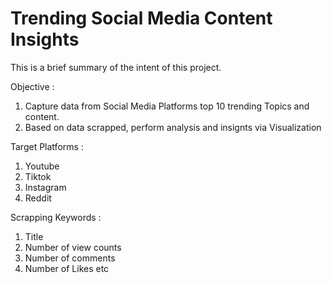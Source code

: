 
# Trending Social Media Content Insights

This is a brief summary of the intent of this project. 

Objective :
1. Capture data from Social Media Platforms top 10 trending Topics and content.
2. Based on data scrapped, perform analysis and insignts via Visualization


Target Platforms :
1. Youtube
2. Tiktok
3. Instagram
4. Reddit

Scrapping Keywords :
1. Title
2. Number of view counts
3. Number of comments
4. Number of Likes
etc
